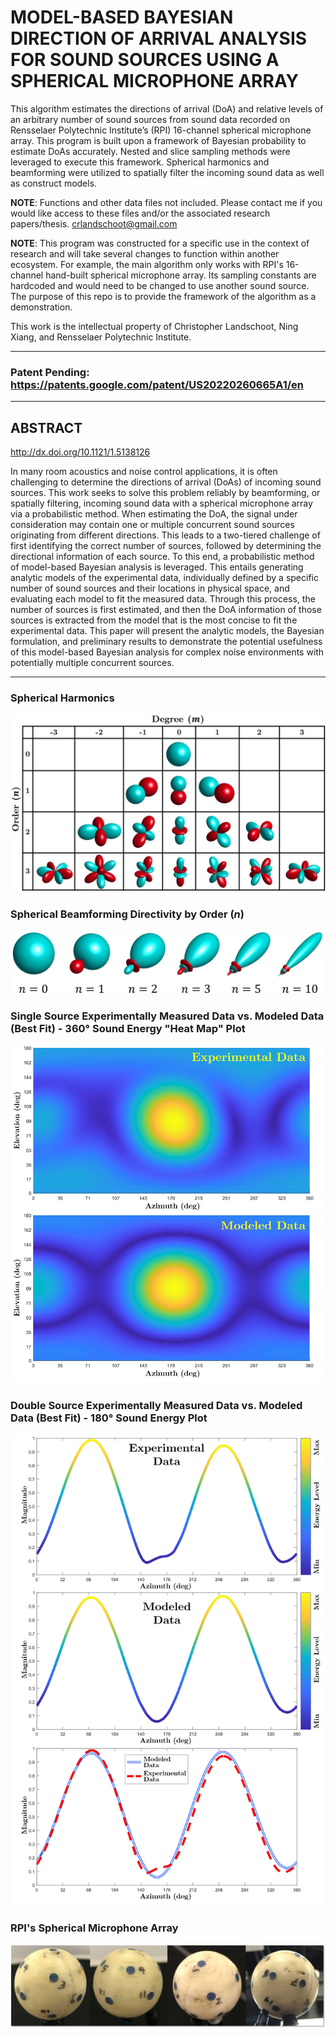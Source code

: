 # MODEL-BASED BAYESIAN DIRECTION OF ARRIVAL ANALYSIS FOR SOUND SOURCES USING A SPHERICAL MICROPHONE ARRAY

This algorithm estimates the directions of arrival (DoA) and relative levels of an arbitrary number of sound sources from sound data recorded on Rensselaer Polytechnic Institute’s (RPI) 16-channel spherical microphone array. This program is built upon a framework of Bayesian probability to estimate DoAs accurately. Nested and slice sampling methods were leveraged to execute this framework. Spherical harmonics and beamforming were utilized to spatially filter the incoming sound data as well as construct models. 

**NOTE**: Functions and other data files not included. Please contact me if you would like access to these files and/or the associated research papers/thesis. crlandschoot@gmail.com

**NOTE**: This program was constructed for a specific use in the context of research and will take several changes to function within another ecosystem. For example, the main algorithm only works with RPI's 16-channel hand-built spherical microphone array. Its sampling constants are hardcoded and would need to be changed to use another sound source. The purpose of this repo is to provide the framework of the algorithm as a demonstration.

This work is the intellectual property of Christopher Landschoot, Ning Xiang, and Rensselaer Polytechnic Institute.

---

### Patent Pending: https://patents.google.com/patent/US20220260665A1/en

---

## ABSTRACT
http://dx.doi.org/10.1121/1.5138126

In many room acoustics and noise control applications, it is often challenging to determine the directions of arrival (DoAs) of incoming sound sources. This work seeks to solve this problem reliably by beamforming, or spatially filtering, incoming sound data with a spherical microphone array via a probabilistic method. When estimating the DoA, the signal under consideration may contain one or multiple concurrent sound sources originating from different directions. This leads to a two-tiered challenge of first identifying the correct number of sources, followed by determining the directional information of each source. To this end, a probabilistic method of model-based Bayesian analysis is leveraged. This entails generating analytic models of the experimental data, individually defined by a specific number of sound sources and their locations in physical space, and evaluating each model to fit the measured data. Through this process, the number of sources is first estimated, and then the DoA information of those sources is extracted from the model that is the most concise to fit the experimental data. This paper will present the analytic models, the Bayesian formulation, and preliminary results to demonstrate the potential usefulness of this model-based Bayesian analysis for complex noise environments with potentially multiple concurrent sources.

---

### Spherical Harmonics
![alt text](https://github.com/crlandsc/Model-based-Bayesian-DoA-Analysis-for-Sound-Sources-Using-a-Spherical-Microphone-Array/blob/main/Spherical_Harmonics.jpg?raw=true)

### Spherical Beamforming Directivity by Order (*n*)
![alt text](https://github.com/crlandsc/Model-based-Bayesian-DoA-Analysis-for-Sound-Sources-Using-a-Spherical-Microphone-Array/blob/main/Beams.jpg?raw=true)


### Single Source Experimentally Measured Data vs. Modeled Data (Best Fit) - 360° Sound Energy "Heat Map" Plot
![alt text](https://github.com/crlandsc/Model-based-Bayesian-DoA-Analysis-for-Sound-Sources-Using-a-Spherical-Microphone-Array/blob/main/Exp_vs_Model.jpg?raw=true)


### Double Source Experimentally Measured Data vs. Modeled Data (Best Fit) - 180° Sound Energy Plot
![alt text](https://github.com/crlandsc/Model-based-Bayesian-DoA-Analysis-for-Sound-Sources-Using-a-Spherical-Microphone-Array/blob/main/Exp_vs_Model_2D.jpg?raw=true)

### RPI's Spherical Microphone Array
![alt text](https://github.com/crlandsc/Model-based-Bayesian-DoA-Analysis-for-Sound-Sources-Using-a-Spherical-Microphone-Array/blob/main/Sph_Mic_Angles.png?raw=true)
